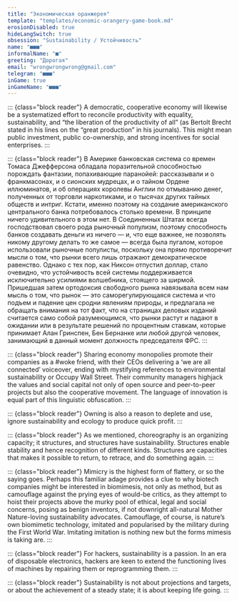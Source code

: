 ```yaml
---
title: "Экономическая оранжерея"
template: "templates/economic-orangery-game-book.md" 
erosionDisabled: true
hideLangSwitch: true
obsession: "Sustainability / Устойчивость"
name: "■■■"
informalName: "■"
greeting: "Дорогая"
email: "wrongwrongwrong@gmail.com"
telegram: "■■■"
inGame: true
inGameName: "■■■"
---
```


::: {class="block reader"}
A democratic, cooperative economy will likewise be a systematized effort to reconcile productivity with equality, sustainability, and “the liberation of the productivity of all” (as Bertolt Brecht stated in his lines on the “great production” in his journals). This might mean public investment, public co-ownership, and strong incentives for social enterprises.
:::

::: {class="block reader"}
В Америке банковская система со времен Томаса Джефферсона обладала поразительной способностью порождать фантазии, попахивающие паранойей: рассказывали и о франкмасонах, и о сионских мудрецах, и о тайном Ордене иллюминатов, и об операциях королевы Англии по отмыванию денег, полученных от торговли наркотиками, и о тысячах других тайных обществ и интриг. Кстати, именно поэтому на создание американского центрального банка потребовалось столько времени. В принципе ничего удивительного в этом нет. В Соединенных Штатах всегда господствовал своего рода рыночный популизм, поэтому способность банков создавать деньги из ничего — и, что еще важнее, не позволять никому другому делать то же самое — всегда была пугалом, которое использовали рыночные популисты, поскольку она прямо противоречит мысли о том, что рынки всего лишь отражают демократическое равенство. Однако с тех пор, как Никсон отпустил доллар, стало очевидно, что устойчивость всей системы поддерживается исключительно усилиями волшебника, стоящего за ширмой. Пришедшая затем ортодоксия свободного рынка навязывала всем нам мысль о том, что рынок — это саморегулирующаяся система и что подъем и падение цен сродни явлениям природы, и предлагала не обращать внимания на тот факт, что на страницах деловых изданий считается само собой разумеющимся, что рынки растут и падают в ожидании или в результате решений по процентным ставкам, которые принимает Алан Гринспен, Бен Бернанке или любой другой человек, занимающий в данный момент должность председателя ФРС.
:::

::: {class="block reader"}
Sharing economy monopolies promote their companies as a #woke friend, with their CEOs delivering a ‘we are all connected’ voiceover, ending with mystifying references to environmental sustainability or Occupy Wall Street. Their community managers highjack the values and social capital not only of open source and peer-to-peer projects but also the cooperative movement. The language of innovation is equal part of this linguistic obfuscation.
:::

::: {class="block reader"}
Owning is also a reason to deplete and use, ignore sustainability and ecology to produce quick profit. 
:::

::: {class="block reader"}
As we mentioned, choreography is an organizing capacity; it structures, and structures have sustainability. Structures enable stability and hence recognition of different kinds. Structures are capaci­ties that makes it possible to return, to retrace, and do something again.
:::

::: {class="block reader"}
Mimicry is the highest form of flattery, or so the saying goes. Perhaps this familiar adage provides a clue to why biotech companies might be interested in biomimesis, not only as method, but as camouflage against the prying eyes of would-be critics, as they attempt to hoist their projects above the murky pool of ethical, legal and social concerns, posing as benign inventors, if not downright all-natural Mother Nature-loving sustainability advocates. Camouflage, of course, is nature’s own biomimetic technology, imitated and popularised by the military during the First World War. Imitating imitation is nothing new but the forms mimesis is taking are.
:::

::: {class="block reader"}
For hackers, sustainability is a passion. In an era of disposable electronics, hackers are keen to extend the functioning lives of machines by repairing them or reprogramming them.
:::

::: {class="block reader"}
Sustainability is not about projections and targets, or about the achievement of a steady state; it is about keeping life going.
:::

